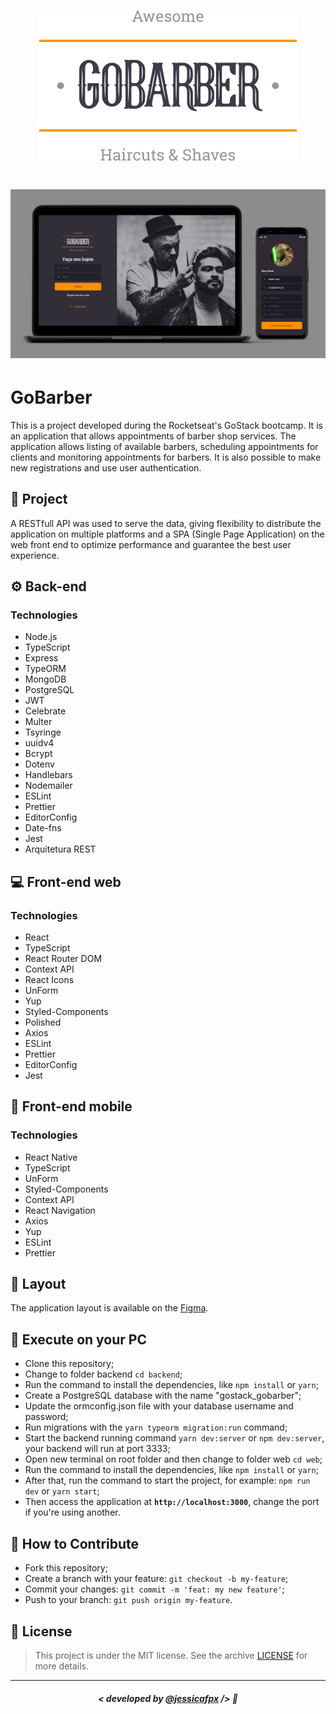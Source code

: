 <h1 align="center">
    <img src="./assets/logo.svg" alt="Logo"/>
</h1>

<h1 align="center">
    <img src="./assets/mockup.png" alt="Mockup"/>
</h1>

# GoBarber
This is a project developed during the Rocketseat's GoStack bootcamp. It is an application that allows appointments of barber shop services. The application allows listing of available barbers, scheduling appointments for clients and monitoring appointments for barbers. It is also possible to make new registrations and use user authentication.

## 📝 Project
A RESTfull API was used to serve the data, giving flexibility to distribute the application on multiple platforms and a SPA (Single Page Application) on the web front end to optimize performance and guarantee the best user experience.
 
## ⚙️ Back-end

### Technologies
- Node.js
- TypeScript
- Express
- TypeORM
- MongoDB
- PostgreSQL
- JWT
- Celebrate
- Multer
- Tsyringe
- uuidv4
- Bcrypt
- Dotenv
- Handlebars
- Nodemailer
- ESLint
- Prettier
- EditorConfig
- Date-fns
- Jest
- Arquitetura REST


## 💻 Front-end web

### Technologies
- React
- TypeScript
- React Router DOM
- Context API
- React Icons
- UnForm
- Yup
- Styled-Components
- Polished
- Axios
- ESLint
- Prettier
- EditorConfig
- Jest


## 📱 Front-end mobile

### Technologies
- React Native
- TypeScript
- UnForm
- Styled-Components
- Context API
- React Navigation
- Axios
- Yup
- ESLint
- Prettier


## 🎨 Layout
The application layout is available on the [Figma](https://www.figma.com/file/BXCihtXXh9p37lGsENV614/GoBarber).

## 🔧 Execute on your PC

- Clone this repository;
- Change to folder backend `cd backend`;
- Run the command to install the dependencies, like `npm install` or `yarn`;
- Create a PostgreSQL database with the name "gostack_gobarber";
- Update the ormconfig.json file with your database username and password;
- Run migrations with the `yarn typeorm migration:run` command;
- Start the backend running command `yarn dev:server` or `npm dev:server`, your backend will run at port 3333;
- Open new terminal on root folder and then change to folder web `cd web`;
- Run the command to install the dependencies, like `npm install` or `yarn`;
- After that, run the command to start the project, for example: `npm run dev` or `yarn start`;
- Then access the application at <strong>`http://localhost:3000`</strong>, change the port if you're using another.

## 🤔 How to Contribute

- Fork this repository;
- Create a branch with your feature: `git checkout -b my-feature`;
- Commit your changes: `git commit -m 'feat: my new feature'`;
- Push to your branch: `git push origin my-feature`.

## 📜 License

> This project is under the MIT license. See the archive [LICENSE](https://github.com/jessicafpx/gostack-gobarber/blob/master/LICENSE.md) for more details.

---

##### <p align="center"> <strong> < developed by <a href="github.com/jessicafpx"> @jessicafpx</a> /> </strong> 👋
